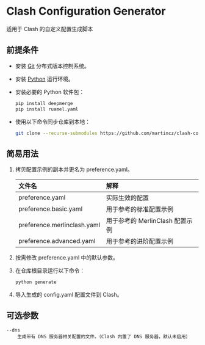 # Clash Configuration Generator

适用于 Clash 的自定义配置生成脚本

## 前提条件

* 安装 [Git](https://git-scm.com/) 分布式版本控制系统。

* 安装 [Python](https://www.python.org/) 运行环境。

* 安装必要的 Python 软件包：

    ```bash
    pip install deepmerge
    pip install ruamel.yaml
    ```

* 使用以下命令同步仓库到本地：

    ```bash
    git clone --recurse-submodules https://github.com/martincz/clash-configuration-generator.git
    ```

## 简易用法

1. 拷贝配置示例的副本并更名为 preference.yaml。

    | 文件名 | 解释 |
    | :--- | :--- |
    | preference.yaml | 实际生效的配置 |
    | preference.basic.yaml | 用于参考的标准配置示例 |
    | preference.merlinclash.yaml | 用于参考的 MerlinClash 配置示例 |
    | preference.advanced.yaml | 用于参考的进阶配置示例 |

2. 按需修改 preference.yaml 中的默认参数。

3. 在仓库根目录运行以下命令：

    ```bash
    python generate
    ```

4. 导入生成的 config.yaml 配置文件到 Clash。

## 可选参数

    --dns
        生成带有 DNS 服务器相关配置的文件。（Clash 内置了 DNS 服务器，默认未启用）